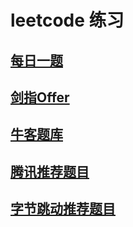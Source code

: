 # leetcode 练习

## [每日一题](docs/每日一题.md)

## [剑指Offer](docs/剑指Offer.md)

## [牛客题库](docs/牛客题库.md)

## [腾讯推荐题目](docs/Tencent推荐.md)

## [字节跳动推荐题目](docs/ByteDance推荐.md)

